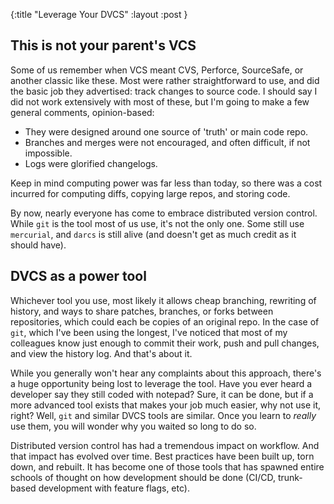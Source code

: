 {:title "Leverage Your DVCS"
 :layout :post
}

## This is not your parent's VCS

Some of us remember when VCS meant CVS, Perforce, SourceSafe, or another classic
like these. Most were rather straightforward to use, and did the basic job they
advertised: track changes to source code. I should say I did not work extensively
with most of these, but I'm going to make a few general comments, opinion-based:

* They were designed around one source of 'truth' or main code repo.
* Branches and merges were not encouraged, and often difficult, if not impossible.
* Logs were glorified changelogs.

Keep in mind computing power was far less than today, so there was a cost incurred
for computing diffs, copying large repos, and storing code.

By now, nearly everyone has come to embrace distributed version control. While `git`
is the tool most of us use, it's not the only one. Some still use `mercurial`, and
`darcs` is still alive (and doesn't get as much credit as it should have).

## DVCS as a power tool

Whichever tool you use, most likely it allows cheap branching, rewriting of history,
and ways to share patches, branches, or forks between repositories, which could each
be copies of an original repo. In the case of `git`, which I've been using the longest,
I've noticed that most of my colleagues know just enough to commit their work,
push and pull changes, and view the history log. And that's about it.

While you generally won't hear any complaints about this approach, there's a huge
opportunity being lost to leverage the tool. Have you ever heard a developer
say they still coded with notepad? Sure, it can be done, but if a more advanced tool
exists that makes your job much easier, why not use it, right? Well, `git` and similar
DVCS tools are similar. Once you learn to *really* use them, you will wonder why you
waited so long to do so.

Distributed version control has had a tremendous impact on workflow. And that impact
has evolved over time. Best practices have been built up, torn down, and rebuilt. It
has become one of those tools that has spawned entire schools of thought on how development
should be done (CI/CD, trunk-based development with feature flags, etc).
